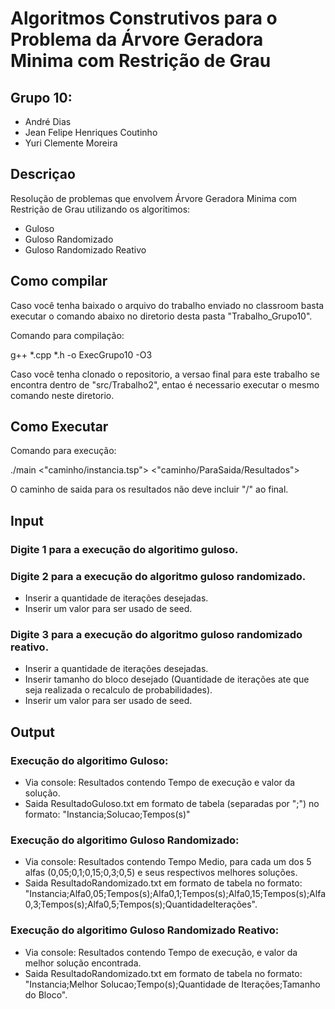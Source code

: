 # Algoritmos Construtivos para o Problema da Árvore Geradora Minima com Restrição de Grau 

## Grupo 10:
- André Dias
- Jean Felipe Henriques Coutinho
- Yuri Clemente Moreira
## Descriçao

Resolução de problemas que envolvem Árvore Geradora Minima com Restrição de Grau utilizando os algoritimos:
- Guloso
- Guloso Randomizado
- Guloso Randomizado Reativo

## Como compilar

Caso você tenha baixado o arquivo do trabalho enviado no classroom basta executar o comando abaixo no diretorio desta pasta "Trabalho_Grupo10".

Comando para compilação:  

  g++ *.cpp *.h -o ExecGrupo10 -O3 

Caso você tenha clonado o repositorio, a versao final para este trabalho se encontra dentro de "src/Trabalho2", entao é necessario executar o mesmo comando neste diretorio.

## Como Executar

Comando para execução: 

  ./main <"caminho/instancia.tsp"> <"caminho/ParaSaida/Resultados">

O caminho de saida para os resultados não deve incluir "/" ao final.

## Input

### Digite 1 para a execução do algoritimo guloso.

### Digite 2 para a execução do algoritmo guloso randomizado.
  - Inserir a quantidade de iterações desejadas.
  - Inserir um valor para ser usado de seed.

### Digite 3 para a execução do algoritmo guloso randomizado reativo.
  - Inserir a quantidade de iterações desejadas.
  - Inserir tamanho do bloco desejado (Quantidade de iterações ate que seja realizada o recalculo de probabilidades).
  - Inserir um valor para ser usado de seed.

## Output
### Execução do algoritimo Guloso:
  - Via console: Resultados contendo Tempo de execução e valor da solução. 
  - Saida ResultadoGuloso.txt em formato de tabela (separadas por ";") no formato: "Instancia;Solucao;Tempos(s)"

### Execução do algoritimo Guloso Randomizado:
  - Via console: Resultados contendo Tempo Medio, para cada um dos 5 alfas (0,05;0,1;0,15;0,3;0,5) e seus respectivos melhores soluções. 
  - Saida ResultadoRandomizado.txt em formato de tabela no formato: "Instancia;Alfa0,05;Tempos(s);Alfa0,1;Tempos(s);Alfa0,15;Tempos(s);Alfa0,3;Tempos(s);Alfa0,5;Tempos(s);QuantidadeIterações".

### Execução do algoritimo Guloso Randomizado Reativo:
  - Via console: Resultados contendo Tempo de execução, e valor da melhor solução encontrada.
  - Saida ResultadoRandomizado.txt em formato de tabela no formato: "Instancia;Melhor Solucao;Tempo(s);Quantidade de Iterações;Tamanho do Bloco".